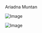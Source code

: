 Ariadna Muntan

![Image](https://github.com/user-attachments/assets/0c5d1666-8fc8-4088-9828-46c98c89bcd6)

![Image](https://github.com/user-attachments/assets/fc6afd35-d45f-4b6a-a95b-be03b179b06a)
